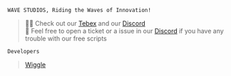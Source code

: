 ```
WAVE STUDIOS, Riding the Waves of Innovation!
```
  
> 🙋‍♀️ Check out our [Tebex](https://wave-studios.tebex.io/) and our [Discord](https://discord.gg/Vcwr7KUEMm)  
> 🥰 Feel free to open a ticket or a issue in our [Discord](https://discord.gg/Vcwr7KUEMm) if you have any trouble with our free scripts
```
Developers
```
> [Wiggle](https://github.com/wigglept)
